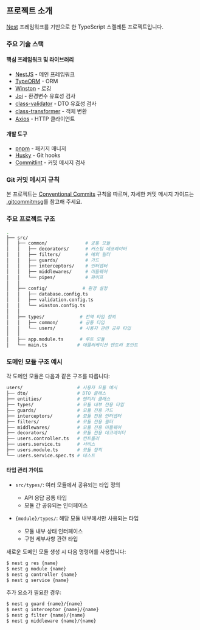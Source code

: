## 프로젝트 소개

[Nest](https://github.com/nestjs/nest) 프레임워크를 기반으로 한 TypeScript 스켈레톤 프로젝트입니다.

### 주요 기술 스택

#### 핵심 프레임워크 및 라이브러리
- [NestJS](https://nestjs.com/) - 메인 프레임워크
- [TypeORM](https://typeorm.io/) - ORM
- [Winston](https://github.com/winstonjs/winston) - 로깅
- [Joi](https://joi.dev/) - 환경변수 유효성 검사
- [class-validator](https://github.com/typestack/class-validator) - DTO 유효성 검사
- [class-transformer](https://github.com/typestack/class-transformer) - 객체 변환
- [Axios](https://axios-http.com/) - HTTP 클라이언트

#### 개발 도구
- [pnpm](https://pnpm.io/) - 패키지 매니저
- [Husky](https://typicode.github.io/husky/) - Git hooks
- [Commitlint](https://commitlint.js.org/) - 커밋 메시지 검사

### Git 커밋 메시지 규칙

본 프로젝트는 [Conventional Commits](https://www.conventionalcommits.org/) 규칙을 따르며,
자세한 커밋 메시지 가이드는 [.gitcommitmsg](.gitcommitmsg)를 참고해 주세요.

### 주요 프로젝트 구조

```bash
.
├── src/
│   ├── common/              # 공통 모듈
│   │   ├── decorators/      # 커스텀 데코레이터
│   │   ├── filters/         # 예외 필터
│   │   ├── guards/          # 가드
│   │   ├── interceptors/    # 인터셉터
│   │   ├── middlewares/     # 미들웨어
│   │   └── pipes/           # 파이프
│   │
│   ├── config/             # 환경 설정
│   │   ├── database.config.ts
│   │   ├── validation.config.ts
│   │   └── winston.config.ts
│   │
│   ├── types/             # 전역 타입 정의
│   │   ├── common/        # 공통 타입
│   │   └── users/         # 사용자 관련 공유 타입
│   │
│   ├── app.module.ts      # 루트 모듈
│   └── main.ts           # 애플리케이션 엔트리 포인트
```

### 도메인 모듈 구조 예시

각 도메인 모듈은 다음과 같은 구조를 따릅니다:

```bash
users/                    # 사용자 모듈 예시
├── dto/                  # DTO 클래스
├── entities/             # 엔티티 클래스
├── types/                # 모듈 내부 전용 타입
├── guards/               # 모듈 전용 가드
├── interceptors/         # 모듈 전용 인터셉터
├── filters/              # 모듈 전용 필터
├── middlewares/          # 모듈 전용 미들웨어
├── decorators/           # 모듈 전용 데코레이터
├── users.controller.ts   # 컨트롤러
├── users.service.ts      # 서비스
├── users.module.ts       # 모듈 정의
└── users.service.spec.ts # 테스트
```

#### 타입 관리 가이드
- `src/types/`: 여러 모듈에서 공유되는 타입 정의
  - API 응답 공통 타입
  - 모듈 간 공유되는 인터페이스

- `{module}/types/`: 해당 모듈 내부에서만 사용되는 타입
  - 모듈 내부 상태 인터페이스
  - 구현 세부사항 관련 타입

새로운 도메인 모듈 생성 시 다음 명령어를 사용합니다:
```bash
$ nest g res {name}
$ nest g module {name}
$ nest g controller {name}
$ nest g service {name}
```

추가 요소가 필요한 경우:
```bash
$ nest g guard {name}/{name}
$ nest g interceptor {name}/{name}
$ nest g filter {name}/{name}
$ nest g middleware {name}/{name}
```